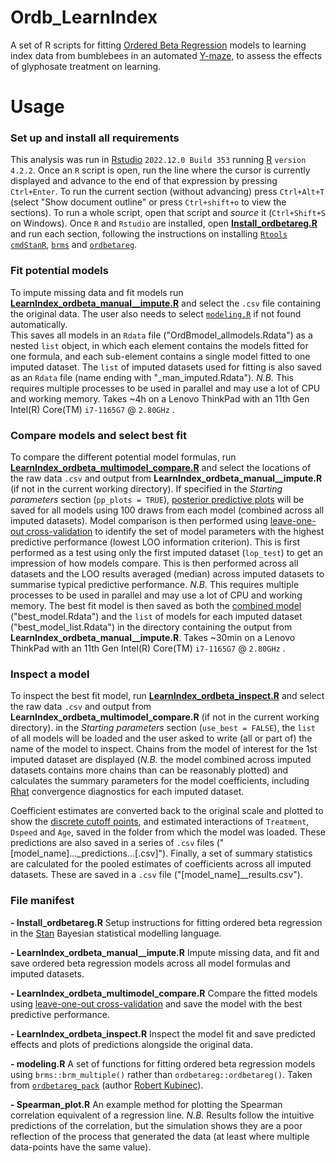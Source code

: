 # Ordb_LearnIndex
A set of R scripts for fitting [Ordered Beta Regression](https://doi.org/10.1017/pan.2022.20) models
to learning index data from bumblebees in an automated [Y-maze](https://doi.org/10.3389/fphys.2019.00678), 
to assess the effects of glyphosate treatment on learning.

# Usage
### Set up and install all requirements
This analysis was run in [Rstudio](https://posit.co/download/rstudio-desktop/) ```2022.12.0 Build 353``` 
running [R](https://cran.r-project.org/) ```version 4.2.2```.
Once an ```R``` script is open, run the line where the cursor is currently displayed and advance to the end of that expression by pressing ```Ctrl+Enter```. 
To run the current section (without advancing) press ```Ctrl+Alt+T``` (select "Show document outline" or press ```Ctrl+shift+o``` to view the sections). 
To run a whole script, open that script and _source_ it (```Ctrl+Shift+S``` on Windows).
Once ```R``` and ```Rstudio``` are installed, open [**Install_ordbetareg.R**](Install_ordbetareg.R) and run each section, 
following the instructions on installing [```Rtools```](https://cran.r-project.org/bin/windows/Rtools/rtools43/rtools.html) 
[```cmdStanR```](https://mc-stan.org/cmdstanr/), [```brms```](https://paul-buerkner.github.io/brms/) and [```ordbetareg```](https://cran.r-project.org/web/packages/ordbetareg/vignettes/package_introduction.html).

### Fit potential models
To impute missing data and fit models run [**LearnIndex_ordbeta_manual__impute.R**](LearnIndex_ordbeta_manual__impute.R)
and select the ```.csv``` file containing the original data.
The user also needs to select [```modeling.R```](modeling.R) if not found automatically.  
This saves all models in an ```Rdata``` file ("OrdBmodel_allmodels.Rdata") 
as a nested ```list``` object,  in which each element contains the models fitted for one formula, 
and each sub-element contains a single model fitted to one imputed dataset. 
The ```list``` of imputed datasets used for fitting is also saved as an ```Rdata``` file (name ending with "_man_imputed.Rdata").
*N.B.* This requires multiple processes to be used in parallel and may use a lot of CPU and working memory.
Takes ~4h on a Lenovo ThinkPad with an 11th Gen Intel(R) Core(TM) ```i7-1165G7``` @ ```2.80GHz``` .

### Compare models and select best fit
To compare the different potential model formulas, run [**LearnIndex_ordbeta_multimodel_compare.R**](LearnIndex_ordbeta_multimodel_compare.R) 
and select the locations of the raw data ```.csv``` and output from **LearnIndex_ordbeta_manual__impute.R** (if not in the current working directory).
If specified in the _Starting parameters_ section (```pp_plots = TRUE```), [posterior predictive plots](https://rss.onlinelibrary.wiley.com/doi/full/10.1111/rssa.12378#rssa12378-fig-0006) 
will be saved for all models using 100 draws from each model (combined across all imputed datasets). 
Model comparison is then performed using [leave-one-out cross-validation](https://mc-stan.org/loo/) 
to identify the set of model parameters with the highest predictive performance (lowest LOO information criterion).
This is first performed as a test using only the first imputed dataset (```lop_test```) to get an impression of how models compare.
This is then performed across all datasets and the LOO results averaged (median) across imputed datasets to summarise typical predictive performance.
*N.B.* This requires multiple processes to be used in parallel and may use a lot of CPU and working memory.
The best fit model is then saved as both the [combined model](https://mc-stan.org/rstan/reference/sflist2stanfit.html) ("best_model.Rdata")
and the ```list``` of models for each imputed dataset ("best_model_list.Rdata") 
in the directory containing the output from **LearnIndex_ordbeta_manual__impute.R**. 
Takes ~30min on a Lenovo ThinkPad with an 11th Gen Intel(R) Core(TM) ```i7-1165G7``` @ ```2.80GHz``` .

### Inspect a model
To inspect the best fit model, run [**LearnIndex_ordbeta_inspect.R**](LearnIndex_ordbeta_inspect.R) and select the raw data ```.csv``` 
and output from **LearnIndex_ordbeta_multimodel_compare.R** (if not in the current working directory).
in the _Starting parameters_ section (```use_best = FALSE```), the ```list``` of all models will be loaded and 
the user asked to write (all or part of) the name of the model to inspect.
Chains from the model of interest for the 1st imputed dataset are displayed 
(*N.B.* the model combined across imputed datasets contains more chains than can be reasonably plotted) 
and calculates the summary parameters for the model coefficients, including [Rhat](https://arxiv.org/abs/1903.08008) convergence diagnostics
for each imputed dataset.

Coefficient estimates are converted back to the original scale and plotted to show 
the [discrete cutoff points](https://cran.r-project.org/web/packages/ordbetareg/vignettes/package_introduction.html),
and estimated interactions of ```Treatment```, ```Dspeed``` and ```Age```, saved in the folder from which the model was loaded. 
These predictions are also saved in a series of ```.csv``` files ("[model_name]..._predictions...[.csv]").
Finally, a set of summary statistics are calculated for the pooled estimates of coefficients across all imputed datasets.
These are saved in a ```.csv``` file ("[model_name]__results.csv").

### File manifest

**- Install_ordbetareg.R**
Setup instructions for fitting ordered beta regression in the [Stan](https://mc-stan.org/) Bayesian statistical modelling language.

**- LearnIndex_ordbeta_manual__impute.R**
Impute missing data, and fit and save ordered beta regression models across all model formulas and imputed datasets.

**- LearnIndex_ordbeta_multimodel_compare.R**
Compare the fitted models using [leave-one-out cross-validation](https://mc-stan.org/loo/) 
and save the model with the best predictive performance.

**- LearnIndex_ordbeta_inspect.R**
Inspect the model fit and save predicted effects and plots of predictions alongside the original data.

**- modeling.R**
A set of functions for fitting ordered beta regression models using ```brms::brm_multiple()``` rather than ```ordbetareg::ordbetareg()```. 
Taken from [```ordbetareg_pack```](https://github.com/saudiwin/ordbetareg_pack/blob/master/R/modeling.R) (author [Robert Kubinec](https://github.com/saudiwin)).

**- Spearman_plot.R**
An example method for plotting the Spearman correlation equivalent of a regression line. 
_N.B._ Results follow the intuitive predictions of the correlation, 
but the simulation shows they are a poor reflection of the process that generated the data 
(at least where multiple data-points have the same value).


